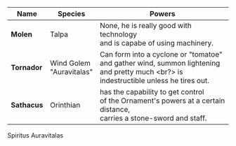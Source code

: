 |Name|Species|Powers|
|---|---|---|
|**Molen**| Talpa | None, he is really good with technology <br/> and is capabe of using machinery. |
|**Tornador**| Wind Golem <br/> "Auravitalas" | Can form into a cyclone or "tomatoe" <br/> and gather wind, summon lightening and pretty much <br?> is indestructible unless he tires out.
|**Sathacus**| Orinthian <br/> | has the capability to get control <br/> of the Ornament's powers at a certain distance, <br/> carries a stone-sword and staff.

Spiritus 
Auravitalas 
